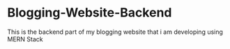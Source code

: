 # Blogging-Website-Backend
This is the backend part of my blogging website that i am developing using MERN Stack
